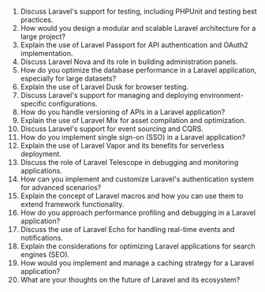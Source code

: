 1. Discuss Laravel's support for testing, including PHPUnit and testing best practices.
2. How would you design a modular and scalable Laravel architecture for a large project?
3. Explain the use of Laravel Passport for API authentication and OAuth2 implementation.
4. Discuss Laravel Nova and its role in building administration panels.
5. How do you optimize the database performance in a Laravel application, especially for large datasets?
6. Explain the use of Laravel Dusk for browser testing.
7. Discuss Laravel's support for managing and deploying environment-specific configurations.
8. How do you handle versioning of APIs in a Laravel application?
9. Explain the use of Laravel Mix for asset compilation and optimization.
10. Discuss Laravel's support for event sourcing and CQRS.
11. How do you implement single sign-on (SSO) in a Laravel application?
12. Explain the use of Laravel Vapor and its benefits for serverless deployment.
13. Discuss the role of Laravel Telescope in debugging and monitoring applications.
14. How can you implement and customize Laravel's authentication system for advanced scenarios?
15. Explain the concept of Laravel macros and how you can use them to extend framework functionality.
16. How do you approach performance profiling and debugging in a Laravel application?
17. Discuss the use of Laravel Echo for handling real-time events and notifications.
18. Explain the considerations for optimizing Laravel applications for search engines (SEO).
19. How would you implement and manage a caching strategy for a Laravel application?
20. What are your thoughts on the future of Laravel and its ecosystem?
